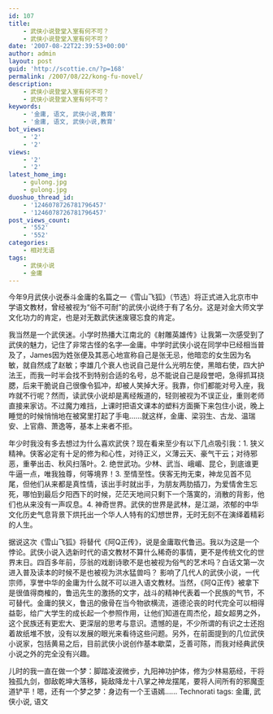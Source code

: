 ```yaml
---
id: 107
title:
    - 武侠小说登堂入室有何不可？
    - 武侠小说登堂入室有何不可？
date: '2007-08-22T22:39:53+00:00'
author: admin
layout: post
guid: 'http://scottie.cn/?p=168'
permalink: /2007/08/22/kong-fu-novel/
description:
    - 武侠小说登堂入室有何不可？
    - 武侠小说登堂入室有何不可？
keywords:
    - '金庸, 语文, 武侠小说,教育'
    - '金庸, 语文, 武侠小说,教育'
bot_views:
    - '2'
    - '2'
views:
    - '2'
    - '2'
latest_home_img:
    - gulong.jpg
    - gulong.jpg
duoshuo_thread_id:
    - '1246078726781796457'
    - '1246078726781796457'
post_views_count:
    - '552'
    - '552'
categories:
    - 相对无语
tags:
    - 武侠小说
    - 金庸
---
```


今年9月武侠小说泰斗金庸的名篇之一《雪山飞狐》（节选）将正式进入北京市中学语文教材，曾经被视为“俗不可耐”的武侠小说终于有了名分。这是对金大师文学文化功力的肯定，也是对无数武侠迷废寝忘食的肯定。

我当然是一个武侠迷。小学时热播大江南北的《射雕英雄传》让我第一次感受到了武侠的魅力，记住了非常古怪的名字—金庸。中学时武侠小说在同学中已经相当普及了，James因为姓张便及其恶心地宣称自己是张无忌，他暗恋的女生因为名敏，就自然成了赵敏；李雄几个衰人也说自己是什么光明左使，黑暗右使，四大护法王，而我一时半会找不到特别合适的名号，总不能说自己是段誉吧，急得抓耳挠腮，后来干脆说自己很像令狐冲，却被人笑掉大牙。我靠，你们都能对号入座，我咋就不行呢？然而，读武侠小说却是离经叛道的，轻则被视为不误正业，重则老师直接来家访。不过魔力难挡，上课时把语文课本的塑料方面撕下来包住小说，晚上睡觉的时候悄悄地在被窝里打起了手电......就这样，金庸、梁羽生、古龙、温瑞安、上官鼎、萧逸等，基本上来者不拒。

年少时我没有多去想过为什么喜欢武侠？现在看来至少有以下几点吸引我：1. 狭义精神。侠客必定有十足的修为和心性，对待正义，义薄云天、豪气干云；对待邪恶，重拳出击、秋风扫落叶。2. 绝世武功。少林、武当、峨嵋、昆仑，到底谁更牛逼一点，唯我独尊，何等境界！3. 至情至性。侠客无拘无束，神龙见首不见尾，但他们从来都是真性情，该出手时就出手，为朋友两肋插刀，为爱情舍生忘死，哪怕到最后夕阳西下的时候，茫茫天地间只剩下一个落寞的，消散的背影，他们也从来没有一声叹息。4. 神奇世界。武侠的世界是武林，是江湖，浓郁的中华文化历史气息背景下烘托出一个华人人特有的幻想世界，无时无刻不在演绎着精彩的人生。

据说这次《雪山飞狐》将替代《阿Q正传》，说是金庸取代鲁迅。我以为这是一个悖论。武侠小说入选新时代的语文教材不算什么稀奇的事情，更不是传统文化的世界末日。四百多年前，莎翁的戏剧诗歌不是也被视为俗气的艺术吗？白话文第一次进入普及读本的时候不是也被视为洪水猛兽吗？ 影响了几代人的武侠小说，一代宗师，享誉中华的金庸为什么就不可以进入语文教材。当然，《阿Q正传》被拿下是很值得商榷的，鲁迅先生的激扬的文字，战斗的精神代表着一个民族的气节，不可替代。金庸的狭义，鲁迅的傲骨在当今物欲横流，道德沦丧的时代完全可以相得益彰，给广大学生的成长起一个参照作用，让他们知道在周杰伦，超女超男之外，这个民族还有更宏大、更深层的思考与意识。遗憾的是，不少所谓的有识之士还抱着故纸堆不放，没有以发展的眼光来看待这些问题。另外，在前面提到的几位武侠小说家，包括黄易之后，目前武侠小说创作基本歇菜，乏善可陈，而我对经典武侠小说之外的完全没有兴趣。

儿时的我一直在做一个梦：脚踏凌波微步，九阳神功护体，修为少林易筋经，干将独孤九剑，御敌乾坤大落移，毙敌降龙十八掌之神龙摆尾，要将人间所有的邪魔歪道铲平！嗯，还有一个梦之梦：身边有一个王语嫣......
Technorati tags: 金庸, 武侠小说, 语文